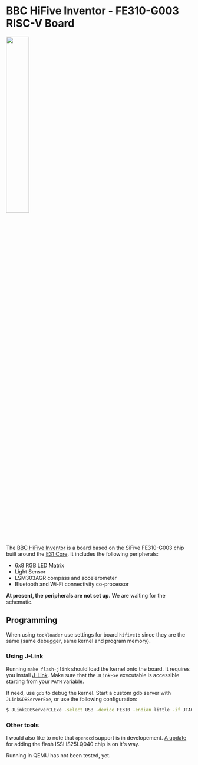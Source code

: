 # BBC HiFive Inventor - FE310-G003 RISC-V Board

<img src="https://www.hifiveinventor.com/image/hifive/support/gs-2-overview.png" width="35%">

The [BBC HiFive Inventor](https://www.hifiveinventor.com/) is a
board based on the SiFive FE310-G003 chip built around the
[E31 Core](https://www.sifive.com/cores/e31). It includes the following
peripherals:

- 6x8 RGB LED Matrix
- Light Sensor
- LSM303AGR compass and accelerometer
- Bluetooth and Wi-Fi connectivity co-processor

**At present, the peripherals are not set up.** We are waiting for the schematic.

## Programming

When using `tockloader` use settings for board `hifive1b` since they are the
same (same debugger, same kernel and program memory).

### Using J-Link

Running `make flash-jlink` should load the kernel onto the board. It requires
you install [J-Link](https://www.segger.com/downloads/jlink#J-LinkSoftwareAndDocumentationPack).
Make sure that the `JLinkExe` executable is accessible starting from your
`PATH` variable.

If need, use `gdb` to debug the kernel. Start a custom gdb server with
`JLinkGDBServerExe`, or use the following configuration:

```bash
$ JLinkGDBServerCLExe -select USB -device FE310 -endian little -if JTAG -speed 1200 -noir -noLocalhostOnly
```

### Other tools

I would also like to note that `openocd` support is in developement.
[A update](https://review.openocd.org/c/openocd/+/7135) for adding the flash
ISSI IS25LQ040 chip is on it's way.

Running in QEMU has not been tested, yet.
